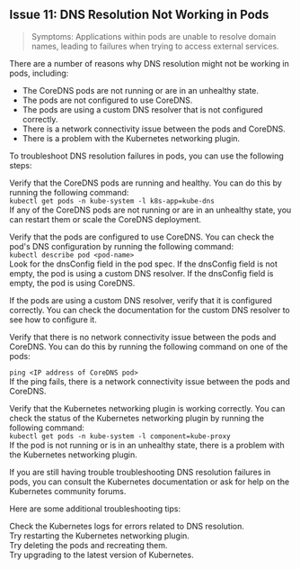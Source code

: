 ## Issue 11: DNS Resolution Not Working in Pods
> Symptoms: Applications within pods are unable to resolve domain names, leading to failures when trying to access external services.

There are a number of reasons why DNS resolution might not be working in pods, including:

* The CoreDNS pods are not running or are in an unhealthy state.
* The pods are not configured to use CoreDNS.
* The pods are using a custom DNS resolver that is not configured correctly.
* There is a network connectivity issue between the pods and CoreDNS.
* There is a problem with the Kubernetes networking plugin.

To troubleshoot DNS resolution failures in pods, you can use the following steps:

Verify that the CoreDNS pods are running and healthy. You can do this by running the following command:<br />
`kubectl get pods -n kube-system -l k8s-app=kube-dns`<br />
If any of the CoreDNS pods are not running or are in an unhealthy state, you can restart them or scale the CoreDNS deployment.

Verify that the pods are configured to use CoreDNS. You can check the pod's DNS configuration by running the following command:<br />
`kubectl describe pod <pod-name>` <br />
Look for the dnsConfig field in the pod spec. If the dnsConfig field is not empty, the pod is using a custom DNS resolver. If the dnsConfig field is empty, the pod is using CoreDNS.

If the pods are using a custom DNS resolver, verify that it is configured correctly. You can check the documentation for the custom DNS resolver to see how to configure it.

Verify that there is no network connectivity issue between the pods and CoreDNS. You can do this by running the following command on one of the pods:<br />

`ping <IP address of CoreDNS pod>`<br />
If the ping fails, there is a network connectivity issue between the pods and CoreDNS.

Verify that the Kubernetes networking plugin is working correctly. You can check the status of the Kubernetes networking plugin by running the following command:<br />
`kubectl get pods -n kube-system -l component=kube-proxy`<br />
If the pod is not running or is in an unhealthy state, there is a problem with the Kubernetes networking plugin.

If you are still having trouble troubleshooting DNS resolution failures in pods, you can consult the Kubernetes documentation or ask for help on the Kubernetes community forums.

Here are some additional troubleshooting tips:

Check the Kubernetes logs for errors related to DNS resolution.<br />
Try restarting the Kubernetes networking plugin.<br />
Try deleting the pods and recreating them.<br />
Try upgrading to the latest version of Kubernetes.<br />